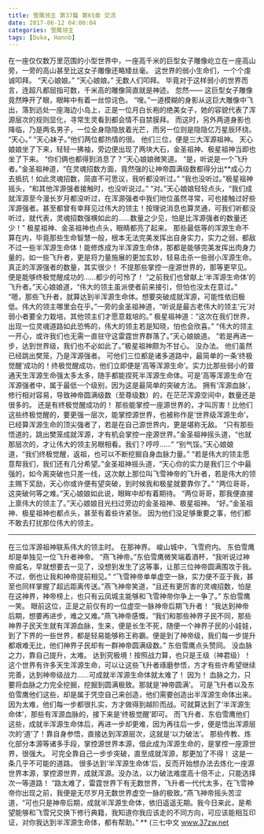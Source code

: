 ```yaml
---
title: 雪鹰领主 第37篇 第65章 交流
date: 2017-06-12 04:00:04
categories: 雪鹰领主
tags: [Duke, Hannb]
---
```


在一座仅仅数万里范围的小型世界中，一座高千米的巨型女子雕像屹立在一座高山旁，一旁的高山甚至比这女子雕像还略矮丝毫。
这世界的弱小生命们，一个个虔诚叩拜。
“天心娘娘。”
“天心娘娘。”
无数人们叩拜。
毕竟对于这样弱小的世界而言，连超凡都屈指可数，千米高的雕像简直就是神迹。
忽然——
这巨型女子雕像竟然睁开了眼，眼眸中有着一丝惊诧色。
“嗖。”一道模糊的身影从这巨大雕像中飞出，落到远处一座海边小岛上，正是一位月白长袍的绝美女子，她的容貌代表了浑源层次的规则显化，寻常生灵看到都会情不自禁膜拜。
而这时，另外两道身影也降临，乃是两名男子，一位全身隐隐放着光芒，而另一位则是隐隐亿万星辰环绕。
“天心。”
“天心妹子。”他们两位都热情的很。
他们三位，便是三大浑源祖神。
天心娘娘坐了下来，轻轻一拂袖，旁边便出现了两块大石，金圣祖神、极星祖神当即也坐了下来。
“你们俩也都得到消息了？”天心娘娘微笑道。
“是，听说是一个飞升者。”金圣祖神道，“在灵魂招数方面，竟然强的让神帝圆满级数都得分出**成心力去抵抗！如此灵魂招数，简直不可思议，我听都没听过。”
“我也没听过。”极星祖神摇头，“和其他浑源强者接触时，也没听说过。”
“对。”天心娘娘轻轻点头，“我们成就浑源至今漫长岁月都没听过，在浑源强者中我们地位虽然寻常，可也接触过好些浑源强者。甚至都曾有幸拜见过伟大的领主！按理说消息也算灵通，可我们听都没听过，就代表，灵魂招数强横如此的……数量之少见，怕是比浑源强者的数量还少！”
极星祖神、金圣祖神也点头，眼睛都亮了起来。
那些最低等的浑源生命不算在内，毕竟那些生命智慧一般，根本无法完美发挥出自身实力，实力之弱，都敌不过一些半浑源生命体！能修炼成为半浑源生命体，那都是能够完美发挥出肉身力量的，如一些飞升者，更是将力量施展的更加玄妙，轻易击杀一些弱小浑源生命。
真正的浑源强者的数量，其实很少！
不提那些掌控一座源世界的，那等更罕见。
便是能够终极觉醒成功的……都少的可怜了！
“之前我们也曾献上‘半浑源生命体’的飞升者。”天心娘娘道，“伟大的领主虽派使者前来接引，但怕也没太在意过。”
“嗯，那些飞升者，就算达到半浑源生命体。想要突破成就浑源，可能性依旧极低。伟大的领主哪里会在乎。”一旁的金圣祖神道，“听说是最古老伟大的领主‘元’对弱小者要全力栽培，其他领主们才愿意栽培的。”
极星祖神道：“这次在我们世界，出现一位灵魂道路如此恐怖的，伟大的领主若是知晓，怕也会欣喜。”
“伟大的领主一开心，或许我们也无需一直驻守这雷霆世界群落了。”天心娘娘道。
“若是再进一步，达到世界级，我们也不必如此了。”极星祖神颇为不甘心。
没办法。
他们虽然已经跳出樊笼，乃是浑源强者。
可他们三位都是诸多道路中，最简单的一条‘终极觉醒’成功的！终极觉醒成功，他们立即便是‘高等浑源生命’。实力比那些弱小的普通天生浑源生命强太多太多，随手都能捏死半浑源生命体。可是‘高等浑源生命’在浑源强者中，属于最低一个级别，因为这是最简单的突破方法。
拥有‘浑源血脉’，修行相对容易，导致神帝圆满级数（至尊级数）的，在茫茫浑源空间中，数量还是很多的。
还是有终极觉醒成功的！
那些能掌控一座源世界的，才叫厉害！比他们这些终极觉醒的，要更强一层次，能掌控源世界，也被称作是‘世界级浑源生命’，已经算浑源生命的顶尖强者了，若是在自己源世界内，更是堪称无敌。
“只有那些悟道的，跳出樊笼成就浑源，才有机会掌控一座源世界。”金圣祖神摇头道，“也就那层次的，才让伟大的领主另眼相看。我们？哼哼……”
“别气馁。”天心娘娘道，“我们终极觉醒，返祖，也可以不断挖掘自身血脉力量。”
“若是伟大的领主愿意帮我们，我们还有几分希望。”金圣祖神摇头道，“天心你的实力是我们三个中最强的，如今离突破也只差一线，这次献上那位叫飞雪神帝的飞升者，若是伟大的领主赐下奖励，天心你或许便有望突破，到时候我和极星就要靠你了。”
“两位哥哥，这突破何等之难。”天心娘娘如此说，眼眸中却有着期待。
“两位哥哥，那我便直接上禀伟大的领主了。”天心娘娘目光扫过旁边的金圣祖神、极星祖神。
“好。”金圣祖神、极星祖神也都点头，甚至有着些许紧张。
因为他们没足够重要之事，他们都不敢去打扰那位伟大的领主。
******
在三位浑源祖神联系伟大的领主时。
在那神界。
峻山城中，飞雪府内。
东伯雪鹰却是单独见一位飞升者神帝。
“燕飞神帝。”东伯雪鹰微笑端着酒杯，“我听说过神帝威名，早就想要去一见了，没想到发生了这等事，让那三位神帝圆满围攻于我。不过，倒也让我和神帝提前相见。”
“飞雪神帝单单虚空一脉，实力便不亚于我，甚至也同样掌握了超远距离传送。”燕飞神帝笑道，“且还有更厉害的灵魂招数，怕是在这神界，神帝榜上，也只有云凤城主能够和飞雪神帝你争上一争了。”
东伯雪鹰一笑。
眼前这位，正是之前仅有的一位虚空一脉神帝后期飞升者！
“我达到神帝后期，想要再进步，难之又难。”燕飞神帝感慨，“我们和那些神界子民不同，那些神界子民天生就有浑源血脉，生来，便是长生不死，随便一个神界子民的小娃娃，到了下界的一些世界，都是轻易能够称王称霸。便是到了神帝级，我们每一步提升都艰难无比，他们神界子民却有一群神帝圆满级数。”
东伯雪鹰点头赞同。
没血脉之力，靠自己提升，太难。
达到究极境！按照战力算，也只是王级（神君级）！这个世界有许多天生浑源生命，可以让这些飞升者琢磨参悟，方才有些许希望继续完善，达到神帝级战力……可成就半浑源生命体就太难了！
因为！
血脉之力，只要将血脉之力完全挖掘，挖掘到圆满极致。那就是‘神帝圆满’。
可是飞升者以及东伯雪鹰他们这些，却是属于凭空自己来创造，他们需要创造出半浑源生命体出来。因为太难，他们每一步都很扎实，方才做得到越阶而战。可就算达到了‘半浑源生命体’，那些有浑源血脉的，接下来是‘终极觉醒’即可。
而飞升者、东伯雪鹰他们这些，成就半浑源生命体后，再进一步却更难，因为再往后一步，便是悟出浑源层次的‘道’了！靠自身参悟，直接达到浑源层次，这就是‘以力破法’。
那些传教、炼化部分本源等诸多手段，掌控源世界本源，借此成为浑源生命的，是掌控一座源世界，很强大。
可完全靠自己一步步突破，直至成就浑源，那更加了不得！
这是一条几乎不可能的道路。
很多达到‘半浑源生命体’后，反而开始想办法去炼化一座源世界本源，掌控源世界，成就浑源。没办法，以力破法难度高十倍不止，只能选择次一等道路！
“路太难了，雷霆世界下有无数世界，飞升者一代代太多，在飞雪神帝你出现之前，我便是无尽岁月无数世界虚空一脉的极致。”燕飞神帝摇头苦涩道，“可也只是神帝后期，成就半浑源生命体，依旧遥遥无期。我今日来此，是希望能够和飞雪兄交换下修行典籍，我知道你我应该走的不同方向，可应该能相互印证，对你我达到半浑源生命体，都有帮助。”
**
(三七中文 www.37zw.net